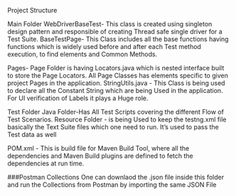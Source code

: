 Project Structure

Main Folder
WebDriverBaseTest- This class is created using singleton design pattern and responsible of creating Thread safe single driver for a Test Suite.
BaseTestPage- This Class includes all the base functions having functions which is widely used before and after each Test method execution, to find elements and Common Methods.

Pages- Page Folder is having Locators.java which is nested interface built to store the Page Locators.
All Page Classes has elements specific to given project Pages in the application.
StringUtils.java - This Class is being used to declare all the Constant String which are being Used in the application. For UI verification of Labels it plays a Huge role.


Test Folder
Java Folder-Has All Test Scripts covering the different Flow of Test Scenarios.
Resource Folder - is being Used to keep the testng.xml file basically the Text Suite files which one need to run. It’s used to pass the Test data as well


POM.xml - This is build file for Maven Build Tool, where all the dependencies and Maven Build plugins are defined to fetch the dependencies at run time. 



###Postman Collections
One can downlaod the .json file inside this folder and run the Collections from Postman
by importing the same JSON File